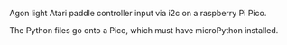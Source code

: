 Agon light Atari paddle controller input via i2c on a raspberry Pi Pico.

The Python files go onto a Pico, which must have microPython installed.

